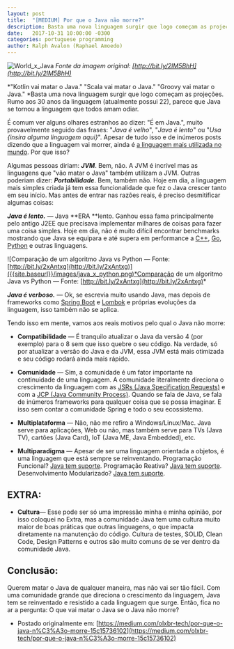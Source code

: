 ```yaml
---
layout: post
title:  "[MEDIUM] Por que o Java não morre?"
description: Basta uma nova linguagem surgir que logo começam as projeções. Rumo aos 30 anos da linguagem, parece que Java se tornou a linguagem que todos amam odiar. Por que o Java não morre então?
date:   2017-10-31 10:00:00 -0300
categories: portuguese programming
author: Ralph Avalon (Raphael Amoedo)
---
```


![World_x_Java]({{site.baseurl}}/images/world_x_java.jpeg)
*Fonte da imagem original: [http://bit.ly/2lM5BhH](http://bit.ly/2lM5BhH)*

*"Kotlin vai matar o Java." "Scala vai matar o Java." "Groovy vai matar o Java." *Basta uma nova linguagem surgir que logo começam as projeções. Rumo aos 30 anos da linguagem (atualmente possui 22), parece que Java se tornou a linguagem que todos amam odiar.

É comum ver alguns olhares estranhos ao dizer: "É em Java.", muito provavelmente seguido das frases: "*Java é velho*", "*Java é lento*" ou "*Usa {insira alguma linguagem aqui}*". Apesar de tudo isso e de inúmeros posts dizendo que a linguagem vai morrer, ainda é [a linguagem mais utilizada no mundo](https://www.tiobe.com/tiobe-index/). Por que isso?

Algumas pessoas diriam: ***JVM***. Bem, não. A JVM é incrível mas as linguagens que "vão matar o Java" também utilizam a JVM. Outras poderiam dizer: ***Portabilidade***. Bem, também não. Hoje em dia, a linguagem mais simples criada já tem essa funcionalidade que fez o Java crescer tanto em seu início. Mas antes de entrar nas razões reais, é preciso desmitificar algumas coisas:

***Java é lento.*** — Java **ERA **lento. Ganhou essa fama principalmente pelo antigo J2EE que precisava implementar milhares de coisas para fazer uma coisa simples. Hoje em dia, não é muito difícil encontrar benchmarks mostrando que Java se equipara e até supera em performance a [C++](http://blog.optionscity.com/java-vs.-c-performance-face-off-part-ii), [Go](https://benchmarksgame.alioth.debian.org/u64q/go.html), [Python](https://benchmarksgame.alioth.debian.org/u64q/compare.php?lang=java&lang2=python3) e outras linguagens.

![Comparação de um algoritmo Java vs Python — Fonte: [http://bit.ly/2xAntxg](http://bit.ly/2xAntxg)]({{site.baseurl}}/images/java_x_python.png)*Comparação de um algoritmo Java vs Python — Fonte: [http://bit.ly/2xAntxg](http://bit.ly/2xAntxg)*

***Java é verboso.*** — Ok, se escrevia muito usando Java, mas depois de frameworks como [Spring Boot](https://projects.spring.io/spring-boot/) e [Lombok](http://jnb.ociweb.com/jnb/jnbJan2010.html) e próprias evoluções da linguagem, isso também não se aplica.

Tendo isso em mente, vamos aos reais motivos pelo qual o Java não morre:

* **Compatibilidade** — É tranquilo atualizar o Java da versão 4 (por exemplo) para o 8 sem que isso quebre o seu código. Na verdade, só por atualizar a versão do Java e da JVM, essa JVM está mais otimizada e seu código rodará ainda mais rápido.

* **Comunidade** — Sim, a comunidade é um fator importante na continuidade de uma linguagem. A comunidade literalmente direciona o crescimento da linguagem com as [JSRs (Java Specification Requests)](https://pt.wikipedia.org/w/index.php?title=JSR&redirect=yes) e com a [JCP (Java Community Process)](https://pt.wikipedia.org/wiki/Java_Community_Process). Quando se fala de Java, se fala de inúmeros frameworks para qualquer coisa que se possa imaginar. E isso sem contar a comunidade Spring e todo o seu ecossistema.

* **Multiplataforma** — Não, não me refiro a Windows/Linux/Mac. Java serve para aplicações, Web ou não, mas também serve para TVs (Java TV), cartões (Java Card), IoT (Java ME, Java Embedded), etc.

* **Multiparadigma** — Apesar de ser uma linguagem orientada a objetos, é uma linguagem que está sempre se reinventando. Programação Funcional? [Java tem suporte](https://dzone.com/articles/functional-programming-java-8). Programação Reativa? [Java tem suporte](https://dzone.com/articles/rxjava-part-1-a-quick-introduction). Desenvolvimento Modularizado? [Java tem suporte](http://blog.caelum.com.br/java-9-na-pratica-jigsaw/).

## EXTRA:

* **Cultura**— Esse pode ser só uma impressão minha e minha opinião, por isso coloquei no Extra, mas a comunidade Java tem uma cultura muito maior de boas práticas que outras linguagens, o que impacta diretamente na manutenção do código. Cultura de testes, SOLID, Clean Code, Design Patterns e outros são muito comuns de se ver dentro da comunidade Java.

## Conclusão:

Querem matar o Java de qualquer maneira, mas não vai ser tão fácil. Com uma comunidade grande que direciona o crescimento da linguagem, Java tem se reinventado e resistido a cada linguagem que surge. Então, fica no ar a pergunta: O que vai matar o Java se o Java não morre?

- Postado originalmente em: [https://medium.com/olxbr-tech/por-que-o-java-n%C3%A3o-morre-15c15736102](https://medium.com/olxbr-tech/por-que-o-java-n%C3%A3o-morre-15c15736102)